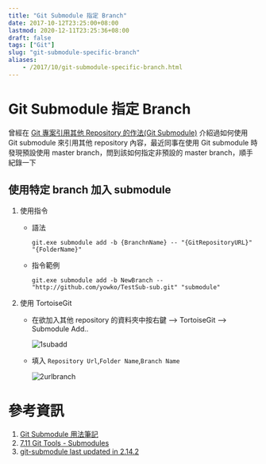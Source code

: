```yaml
---
title: "Git Submodule 指定 Branch"
date: 2017-10-12T23:25:00+08:00
lastmod: 2020-12-11T23:25:36+08:00
draft: false
tags: ["Git"]
slug: "git-submodule-specific-branch"
aliases:
    - /2017/10/git-submodule-specific-branch.html
---
```

# Git Submodule 指定 Branch
曾經在 [Git 專案引用其他 Repository 的作法(Git Submodule)](/2017/05/git-submodule.html) 介紹過如何使用 Git submodule 來引用其他 repository 內容，最近同事在使用 Git submodule 時發現預設使用 master branch，問到該如何指定非預設的 master branch，順手紀錄一下

## 使用特定 branch 加入 submodule

1.  使用指令
    *   語法

        ```
        git.exe submodule add -b {BranchnName} -- "{GitRepositoryURL}" "{FolderName}"
        ```

    *   指令範例

        ```
        git.exe submodule add -b NewBranch -- "http://github.com/yowko/TestSub-sub.git" "submodule"
        ```

2.  使用 TortoiseGit
    *   在欲加入其他 repository 的資料夾中按右鍵 --> TortoiseGit --> Submodule Add..

        ![1subadd](https://user-images.githubusercontent.com/3851540/31503797-2da2cc72-afa3-11e7-99ed-caa6255ae275.png)

    *   填入 `Repository Url`,`Folder Name`,`Branch Name`

        ![2urlbranch](https://user-images.githubusercontent.com/3851540/31503798-2dccd5da-afa3-11e7-90c4-37c9cf4d380c.png)

# 參考資訊

1.  [Git Submodule 用法筆記](http://blog.chh.tw/posts/git-submodule/)
2.  [7.11 Git Tools - Submodules](https://git-scm.com/book/en/v2/Git-Tools-Submodules)
3.  [git-submodule last updated in 2.14.2](https://git-scm.com/docs/git-submodule)
